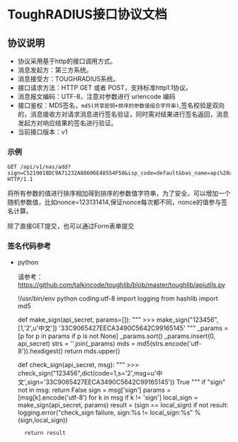 # ToughRADIUS接口协议文档

## 协议说明

- 协议采用基于http的接口调用方式。
- 消息发起方：第三方系统。
- 消息接受方：TOUGHRADIUS系统。
- 接口请求方法：HTTP GET 或者 POST，支持标准http1.1协议。
- 消息报文编码：UTF-8，注意对参数进行 urlencode 编码
- 接口鉴权：MD5签名，`md5(共享密钥+排序的参数值组合字符串)`,签名校验是双向的，消息接收方对请求消息进行签名验证，同时需对结果进行签名返回，消息发起方对响应结果的签名进行验证。
- 当前接口版本：v1

### 示例 

    GET /api/v1/nas/add?sign=C5219018DC9A71232A88606E48554F50&isp_code=default&bas_name=api%20add&ip_addr=10.10.10.1&dns_name=&time_type=0&vendor_id=0&portal_vendor=huaweiv2&bas_secret=123456&coa_port=3799&ac_port=2000 HTTP/1.1

将所有参数的值进行排序相加得到排序的参数值字符串，为了安全，可以增加一个随机参数值，比如nonce=123131414,保证nonce每次都不同，nonce的值参与签名计算。

除了直接GET提交，也可以通过Form表单提交


### 签名代码参考

- python

    请参考：https://github.com/talkincode/toughlib/blob/master/toughlib/apiutils.py

    !/usr/bin/env python
    coding:utf-8 
    import logging
    from hashlib import md5

    def make_sign(api_secret, params=[]):
        """
            >>> make_sign("123456",[1,'2',u'中文'])
            '33C9065427EECA3490C5642C99165145'
        """
        _params = [p for p in params if p is not None]
        _params.sort()
        _params.insert(0, api_secret)
        strs = ''.join(_params)
        mds = md5(strs.encode('utf-8')).hexdigest()
        return mds.upper()

    def check_sign(api_secret, msg):
        """
            >>>  check_sign("123456",dict(code=1,s='2',msg=u'中文',sign='33C9065427EECA3490C5642C99165145'))
            True
        """
        if "sign" not in msg:
            return False
        sign = msg['sign']
        params = [msg[k].encode('utf-8') for k in msg if k != 'sign']
        local_sign = make_sign(api_secret, params)
        result = (sign == local_sign)
        if not result:
            logging.error("check_sign failure, sign:%s != local_sign:%s" %(sign,local_sign))

        return result


